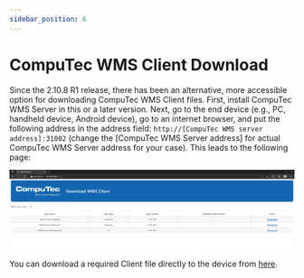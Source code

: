 ```yaml
---
sidebar_position: 6
---
```


# CompuTec WMS Client Download

Since the 2.10.8 R1 release, there has been an alternative, more accessible option for downloading CompuTec WMS Client files. First, install CompuTec WMS Server in this or a later version. Next, go to the end device (e.g., PC, handheld device, Android device), go to an internet browser, and put the following address in the address field: `http://[CompuTec WMS server address]:31002` (change the [CompuTec WMS Server address] for actual CompuTec WMS Server address for your case). This leads to the following page:

![Download](./media/download.webp)
You can download a required Client file directly to the device from [here](../../releases/download.md).
